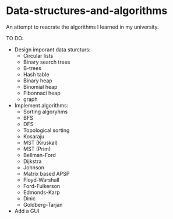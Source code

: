 # Data-structures-and-algorithms
 An attempt to reacrate the algorithms I learned in my university.

TO DO:
* Design imporant data sturcturs:
    - Circular lists
    - Binary search trees
    - B-trees
    - Hash table
    - Binary heap
    - Binomial heap
    - Fibonnaci heap
    - graph
* Implement algorithms:
    - Sorting algoryhms
    - BFS
    - DFS
    - Topological sorting
    - Kosaraju
    - MST (Kruskal)
    - MST (Prim)
    - Bellman-Ford
    - Dijkstra
    - Johnson
    - Matrix based APSP
    - Floyd-Warshall
    - Ford-Fulkerson
    - Edmonds-Karp
    - Dinic
    - Goldberg-Tarjan
* Add a GUI
